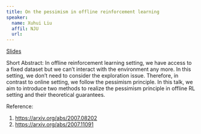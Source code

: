 ```yaml
---
title: On the pessimism in offline reinforcement learning
speaker:
  name: Xuhui Liu
  affil: NJU
  url: 
---
```


[Slides](/static/files/F20-Slides/RL-Theory-2020-10-15-pessimism-offlline.pdf)

Short Abstract:  In offline reinforcement learning setting, we have access to a fixed dataset but we can’t interact with the environment any more. In this setting, we don’t need to consider the exploration issue. Therefore, in contrast to online setting, we follow the pessimism principle. In this talk, we aim to introduce two methods to realize the pessimism principle in offline RL setting and their theoretical guarantees.

Reference:
1) https://arxiv.org/abs/2007.08202
2) https://arxiv.org/abs/2007.11091